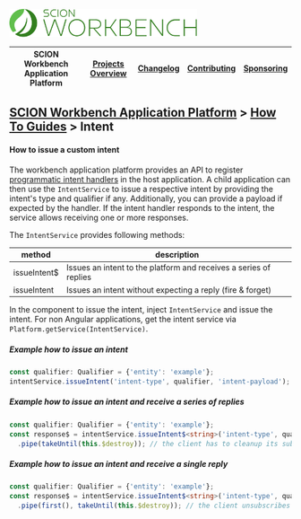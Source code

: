 <a href="/docs/site/application-platform/README.md"><img src="/resources/branding/scion-workbench-banner.svg" height="50" alt="SCION Workbench Application Platform"></a>

| SCION Workbench Application Platform | [Projects Overview][menu-projects-overview] | [Changelog][menu-changelog] | [Contributing][menu-contributing] | [Sponsoring][menu-sponsoring] |  
| --- | --- | --- | --- | --- |

## [SCION Workbench Application Platform][menu-home] > [How To Guides][menu-how-to] > Intent

#### How to issue a custom intent

The workbench application platform provides an API to register [programmatic intent handlers](docs/site/application-platform/howto/how-to-install-a-programmatic-intent-handler.md) in the host application. 
A child application can then use the `IntentService` to issue a respective intent by providing the intent's type and qualifier if any. Additionally, you can provide a payload if expected by the handler. If the intent handler responds to the intent, the service allows receiving one or more responses.

The `IntentService` provides following methods:

|method|description|
|-|-|
|issueIntent$|Issues an intent to the platform and receives a series of replies|
|issueIntent|Issues an intent without expecting a reply (fire & forget)|

In the component to issue the intent, inject `IntentService` and issue the intent. For non Angular applications, get the intent service via `Platform.getService(IntentService)`.

##### Example how to issue an intent
```typescript 
const qualifier: Qualifier = {'entity': 'example'};
intentService.issueIntent('intent-type', qualifier, 'intent-payload');
```

##### Example how to issue an intent and receive a series of replies
```typescript 
const qualifier: Qualifier = {'entity': 'example'};
const response$ = intentService.issueIntent$<string>('intent-type', qualifier, 'intent-payload')
  .pipe(takeUntil(this.$destroy)); // the client has to cleanup its subscription on destruction
```

##### Example how to issue an intent and receive a single reply
```typescript
const qualifier: Qualifier = {'entity': 'example'};
const response$ = intentService.issueIntent$<string>('intent-type', qualifier, 'intent-payload')
  .pipe(first(), takeUntil(this.$destroy)); // the client unsubscribes upon the receipt of the first reply
```

[menu-how-to]: /docs/site/application-platform/howto/how-to.md

[menu-home]: /docs/site/application-platform/README.md
[menu-projects-overview]: https://github.com/SchweizerischeBundesbahnen/scion-workbench/blob/master/docs/site/projects-overview.md
[menu-changelog]: https://github.com/SchweizerischeBundesbahnen/scion-workbench/blob/master/docs/site/changelog/changelog.md
[menu-contributing]: https://github.com/SchweizerischeBundesbahnen/scion-workbench/blob/master/CONTRIBUTING.md
[menu-sponsoring]: https://github.com/SchweizerischeBundesbahnen/scion-workbench/blob/master/docs/site/sponsoring.md
